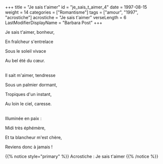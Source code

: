 +++
title = "Je sais t'aimer"
id = "je_sais_t_aimer_4"
date = 1997-08-15
weight = 14
categories = ["Romantisme"]
tags = ["amour", "1997", "acrostiche"]
acrostiche = "Je sais t'aimer"
verseLength = 6
LastModifierDisplayName = "Barbara Post"
+++

Je sais t'aimer, bonheur,

En fraîcheur s'entrelace

Sous le soleil vivace

Au bel été du cœur.

 \
Il sait m'aimer, tendresse

Sous un palmier dormant,

Tropiques d'un instant,

Au loin le ciel, caresse.

 \
Illuminée en paix :

Midi très éphémère,

Et ta blancheur m'est chère,

Reviens donc à jamais !

{{% notice style="primary" %}}
Acrostiche : Je sais t'aimer
{{% /notice %}}
